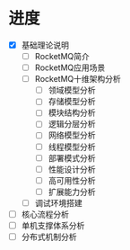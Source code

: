 

# 进度
- [x] 基础理论说明
  - [ ] RocketMQ简介
  - [ ] RocketMQ应用场景
  - [ ] RocketMQ十维架构分析
    - [ ] 领域模型分析
    - [ ] 存储模型分析
    - [ ] 模块结构分析
    - [ ] 逻辑分层分析
    - [ ] 网络模型分析
    - [ ] 线程模型分析
    - [ ] 部署模式分析
    - [ ] 性能设计分析
    - [ ] 高可用性分析
    - [ ] 扩展能力分析
  - [ ] 调试环境搭建
- [ ] 核心流程分析
- [ ] 单机支撑体系分析
- [ ] 分布式机制分析
